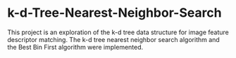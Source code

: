 # k-d-Tree-Nearest-Neighbor-Search
This project is an exploration of the k-d tree data structure for image feature descriptor matching. The k-d tree nearest neighbor search algorithm and the Best Bin First algorithm were implemented.

